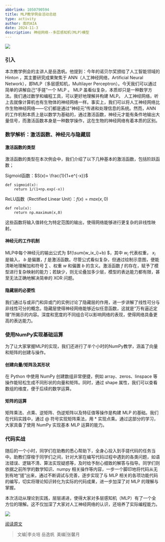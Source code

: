 ```yaml
---
abbrlink: 1050790594
title: MLP教学例会活动总结
type: activity
author: 南的AIA
date: 2024-11-3
description: 神经网络--多层感知机(MLP)模型
---
```



![](/images/MLP/1.jpg)

### 引入

本次教学例会的主讲人是岳逸帆。他提到：今年的诺贝尔奖颁给了人工智能领域的 Hinton ，其主要研究成果聚焦于 ANN（人工神经网络，Artificial Neural Network），即MLP（多层感知机，Multilayer Perceptron）。今天我们可以通过简单的讲解自己“手搓”一个 MLP 。 MLP 虽看似复杂，本质却只是一种数学方法。我们通过数学和编程工具，可以更好地理解并构建 MLP。 人工神经网络，听上去就像计算机也有生物体的神经网络一样。事实上，我们可以将人工神经网络比作生物神经网络——它们都是通过“神经元”传递和处理信息的系统。然而，ANN 的工作机制本质上是以数学为基础的，通过激活函数，神经元才能有条件地输出大量信号，而激活函数本身是一种数学操作，这在生物的神经网络有着本质的区别。


### 数学解析：激活函数、神经元与隐藏层

#### 激活函数的类型

激活函数的类型在本次例会中，我们介绍了以下几种基本的激活函数，包括阶跃函数；

Sigmoid函数：$S(x)= \frac{1}{1+e^{-x}}$

```
def sigmoid(x):    
    return 1/(1+np.exp(-x))
```

ReLU函数（Rectified Linear Unit）：$f(x)=max(x,0)$

```
def relu(x):    
    return np.maximum(x,0)
```

这些函数将输入值转化为特定范围的输出，使得网络能够进行更复杂的非线性映射。

#### 神经元的工作机制

MLP中每个神经元的输出公式为 $f(\sum{w_ix_i}+b) $，其中 $w_i$ 代表权重， $x_i$ 是输入， $b$ 是偏置，$f$ 是激活函数。尽管公式看似复杂，但通过绘制示意图，便能清晰地理解加和符号 $\sum{}$ 、权重 $w$ 和偏置 $b$ 的含义。激活函数 $f$ 的存在，赋予了模型进行复杂映射的能力；若缺少，则无论叠加多少层，模型的表达能力都有限，甚至无法正确地解决简单的 XOR 问题。

#### 隐藏层的必要性

我们通过与或非门和异或门的实例讨论了隐藏层的作用，进一步讲解了线性可分与非线性可分的概念。隐藏层使得神经网络能够近似任意函数，这就是“万有逼近定理”所揭示的内容。深度和宽度的不同组合可以影响网络的表现，使得网络具备更高的表达能力。


###  使用NumPy实现基础运算

为了让大家掌握MLP的实现，我们还进行了半个小时的NumPy教学，涵盖了向量和矩阵的创建与操作。

#### 创建向量/矩阵及其形状

在 Python 中使用 NumPy 创建数组非常便捷，例如 array、zeros、linspace 等操作能轻松生成不同形状的向量和矩阵。同时，通过 shape 属性，我们可以查看数组的维度，便于后续的数学运算。

#### 矩阵的运算

矩阵乘法、点乘、逆矩阵、伪逆矩阵以及特征值等操作是构建 MLP 的基础。我们在代码实践中，通过 @ 符号实现矩阵乘法，用 * 实现点乘。通过这部分的学习，大家具备了使用 NumPy 实现基本 MLP 运算的能力。

### 代码实战

随后的一个小时，同学们在助教的悉心帮助下，全身心投入到手搓代码的任务当中。助教们穿梭于同学们之间，针对大家在编写代码过程中遇到的各类问题，如语法错误、逻辑不清、算法实现疑惑等，及时给予耐心细致的解答与指导。同学们则依据之前所学的数学知识、numpy 相关操作等内容，一步一个脚印地将代码从无到有地“搓”出来，通过不断调试与完善，逐步实现了与 MLP 相关的各项功能代码的编写，切实将理论知识转化为实际的代码成果，进一步加深了对 MLP 的理解与掌握。

本次活动从理论到实践，层层递进，使得大家对多层感知机（MLP）有了一个全方位的理解。这不仅加深了大家对人工神经网络的认识，还培养了实际编程能力。

![](/images/MLP/2.png)

[阅读原文](https://mp.weixin.qq.com/s/O8_7OchrD2uljW3vhhrqgQ)



> 文编|李炎培 岳逸帆  
美编|张馨月